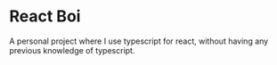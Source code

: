 # React Boi

A personal project where I use typescript for react, without having any previous knowledge of typescript.
